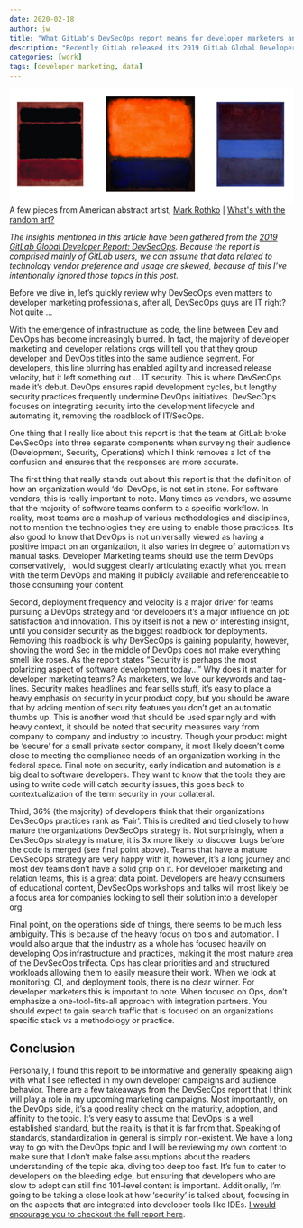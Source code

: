 ```yaml
---
date: 2020-02-18
author: jw
title: "What GitLab's DevSecOps report means for developer marketers and relations"
description: "Recently GitLab released its 2019 GitLab Global Developer DevSecOps Report, this is what it means for developer marketing professionals"
categories: [work]
tags: [developer marketing, data]
---
```

![Emerald](img/siteart-rothko.png "Art by Mark Rothko")
<span class="heroart">A few pieces from American abstract artist, <a href="https://www.mark-rothko.org/">Mark Rothko</a> | <a href="../about#whats-with-the-random-art">What's with the random art?</a></span>


<em>The insights mentioned in this article have been gathered from the <a href="https://about.gitlab.com/resources/downloads/2019-global-developer-report.pdf">2019 GitLab Global Developer Report: DevSecOps</a>. Because the report is comprised mainly of GitLab users, we can assume that data related to technology vendor preference and usage are skewed, because of this I’ve intentionally ignored those topics in this post.</em>

Before we dive in, let’s quickly review why DevSecOps even matters to developer marketing professionals, after all, DevSecOps guys are IT right? Not quite ...

With the emergence of infrastructure as code, the line between Dev and DevOps has become increasingly blurred. In fact, the majority of developer marketing and developer relations orgs will tell you that they group developer and DevOps titles into the same audience segment. For developers, this line blurring has enabled agility and increased release velocity, but it left something out ... IT security. This is where DevSecOps made it’s debut. DevOps ensures rapid development cycles, but lengthy security practices frequently undermine DevOps initiatives. DevSecOps focuses on integrating security into the development lifecycle and automating it, removing the roadblock of IT/SecOps.

One thing that I really like about this report is that the team at GitLab broke DevSecOps into three separate components when surveying their audience (Development, Security, Operations) which I think removes a lot of the confusion and ensures that the responses are more accurate. 

The first thing that really stands out about this report is that the definition of how an organization would ‘do’ DevOps, is not set in stone. For software vendors, this is really important to note. Many times as vendors, we assume that the majority of software teams conform to a specific workflow. In reality, most teams are a mashup of various methodologies and disciplines, not to mention the technologies they are using to enable those practices. It’s also good to know that DevOps is not universally viewed as having a positive impact on an organization, it also varies in degree of automation vs manual tasks. Developer Marketing teams should use the term DevOps conservatively, I would suggest clearly articulating exactly what you mean with the term DevOps and making it publicly available and referenceable to those consuming your content.

Second, deployment frequency and velocity is a major driver for teams pursuing a DevOps strategy and for developers it’s a major influence on job satisfaction and innovation. This by itself is not a new or interesting insight, until you consider security as the biggest roadblock for deployments. Removing this roadblock is why DevSecOps is gaining popularity, however, shoving the word Sec in the middle of DevOps does not make everything smell like roses. As the report states “Security is perhaps the most polarizing aspect of software development today...” Why does it matter for developer marketing teams? As marketers, we love our keywords and tag-lines. Security makes headlines and fear sells stuff, it’s easy to place a heavy emphasis on security in your product copy, but you should be aware that by adding mention of security features you don’t get an automatic thumbs up. This is another word that should be used sparingly and with heavy context, it should be noted that security measures vary from company to company and industry to industry. Though your product might be ‘secure’ for a small private sector company, it most likely doesn’t come close to meeting the compliance needs of an organization working in the federal space. Final note on security, early indication and automation is a big deal to software developers. They want to know that the tools they are using to write code will catch security issues, this goes back to contextualization of the term security in your collateral.

Third, 36% (the majority) of developers think that their organizations DevSecOps practices rank as ‘Fair’. This is credited and tied closely to how mature the organizations DevSecOps strategy is. Not surprisingly, when a DevSecOps strategy is mature, it is 3x more likely to discover bugs before the code is merged (see final point above). Teams that have a mature DevSecOps strategy are very happy with it, however, it’s a long journey and most dev teams don’t have a solid grip on it. For developer marketing and relation teams, this is a great data point. Developers are heavy consumers of educational content, DevSecOps workshops and talks will most likely be a focus area for companies looking to sell their solution into a developer org. 

Final point, on the operations side of things, there seems to be much less ambiguity. This is because of the heavy focus on tools and automation. I would also argue that the industry as a whole has focused heavily on developing Ops infrastructure and practices, making it the most mature area of the DevSecOps trifecta. Ops has clear priorities and and structured workloads allowing them to easily measure their work. When we look at monitoring, CI, and deployment tools, there is no clear winner. For developer marketers this is important to note. When focused on Ops, don’t emphasize a one-tool-fits-all approach with integration partners. You should expect to gain search traffic that is focused on an organizations specific stack vs a methodology or practice. 

<h2>Conclusion</h2>
Personally, I found this report to be informative and generally speaking align with what I see reflected in my own developer campaigns and audience behavior. There are a few takeaways from the DevSecOps report that I think will play a role in my upcoming marketing campaigns. Most importantly, on the DevOps side, it’s a good reality check on the maturity, adoption, and affinity to the topic. It’s very easy to assume that DevOps is a well established standard, but the reality is that it is far from that. Speaking of standards, standardization in general is simply non-existent. We have a long way to go with the DevOps topic and I will be reviewing my own content to make sure that I don’t make false assumptions about the readers understanding of the topic aka, diving too deep too fast. It’s fun to cater to developers on the bleeding edge, but ensuring that developers who are slow to adopt can still find 101-level content is important. Additionally, I’m going to be taking a close look at how ‘security’ is talked about, focusing in on the aspects that are integrated into developer tools like IDEs. <a href="https://about.gitlab.com/resources/downloads/2019-global-developer-report.pdf">I would encourage you to checkout the full report here</a>.
